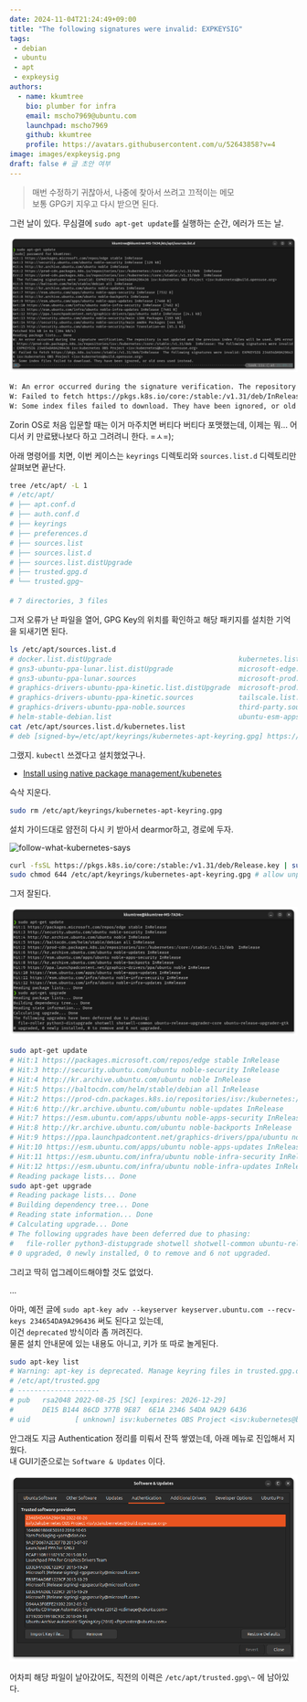 ```yaml
---
date: 2024-11-04T21:24:49+09:00
title: "The following signatures were invalid: EXPKEYSIG"
tags:
 - debian
 - ubuntu
 - apt
 - expkeysig
authors:
  - name: kkumtree
    bio: plumber for infra
    email: mscho7969@ubuntu.com
    launchpad: mscho7969
    github: kkumtree
    profile: https://avatars.githubusercontent.com/u/52643858?v=4 
image: images/expkeysig.png
draft: false # 글 초안 여부
---
```


> 매번 수정하기 귀찮아서, 나중에 찾아서 쓰려고 끄적이는 메모  
> 보통 GPG키 지우고 다시 받으면 된다.  

그런 날이 있다. 무심결에 `sudo apt-get update`를 실행하는 순간, 에러가 뜨는 날.  

![expkeysig](images/expkeysig.png)  

```bash  
W: An error occurred during the signature verification. The repository is not updated and the previous index files will be used. GPG error: https://prod-cdn.packages.k8s.io/repositories/isv:/kubernetes:/core:/stable:/v1.31/deb  InRelease: The following signatures were invalid: EXPKEYSIG 234654DA9A296436 isv:kubernetes OBS Project <isv:kubernetes@build.opensuse.org>
W: Failed to fetch https://pkgs.k8s.io/core:/stable:/v1.31/deb/InRelease  The following signatures were invalid: EXPKEYSIG 234654DA9A296436 isv:kubernetes OBS Project <isv:kubernetes@build.opensuse.org>
W: Some index files failed to download. They have been ignored, or old ones used instead.
```  

Zorin OS로 처음 입문할 때는 이거 마주치면 버티다 버티다 포맷했는데, 이제는 뭐... 어디서 키 만료됐나보다 하고 그려려니 한다. =ㅅ=);  

아래 명령어를 치면, 이번 케이스는 `keyrings` 디렉토리와 `sources.list.d` 디렉토리만 살펴보면 끝난다.  

```bash
tree /etc/apt/ -L 1
# /etc/apt/
# ├── apt.conf.d
# ├── auth.conf.d
# ├── keyrings
# ├── preferences.d
# ├── sources.list
# ├── sources.list.d
# ├── sources.list.distUpgrade
# ├── trusted.gpg.d
# └── trusted.gpg~

# 7 directories, 3 files
```

그저 오류가 난 파일을 열어, GPG Key의 위치를 확인하고 해당 패키지를 설치한 기억을 되새기면 된다.  

```bash
ls /etc/apt/sources.list.d
# docker.list.distUpgrade                               kubernetes.list                  ubuntu-esm-infra.sources
# gns3-ubuntu-ppa-lunar.list.distUpgrade                microsoft-edge.list              ubuntu.sources
# gns3-ubuntu-ppa-lunar.sources                         microsoft-prod.list.distUpgrade  vscode.list.distUpgrade
# graphics-drivers-ubuntu-ppa-kinetic.list.distUpgrade  microsoft-prod.sources           vscode.sources
# graphics-drivers-ubuntu-ppa-kinetic.sources           tailscale.list.distUpgrade       yarn.list.distUpgrade
# graphics-drivers-ubuntu-ppa-noble.sources             third-party.sources              yarn.sources
# helm-stable-debian.list                               ubuntu-esm-apps.sources
cat /etc/apt/sources.list.d/kubernetes.list
# deb [signed-by=/etc/apt/keyrings/kubernetes-apt-keyring.gpg] https://pkgs.k8s.io/core:/stable:/v1.31/deb/ /
```

그랬지. `kubectl` 쓰겠다고 설치했었구나.  

- [Install using native package management/kubenetes](https://kubernetes.io/docs/tasks/tools/install-kubectl-linux/#install-using-native-package-management)  

슥삭 지운다.

```bash
sudo rm /etc/apt/keyrings/kubernetes-apt-keyring.gpg
```  

설치 가이드대로 얌전히 다시 키 받아서 dearmor하고, 경로에 두자.  

![follow-what-kubernetes-says](images/follow-what-kubernetes-says.png)

```bash
curl -fsSL https://pkgs.k8s.io/core:/stable:/v1.31/deb/Release.key | sudo gpg --dearmor -o /etc/apt/keyrings/kubernetes-apt-keyring.gpg
sudo chmod 644 /etc/apt/keyrings/kubernetes-apt-keyring.gpg # allow unprivileged APT programs to read this keyring
```

그저 잘된다.  

![properly-work](images/properly-work.png)

```bash
sudo apt-get update
# Hit:1 https://packages.microsoft.com/repos/edge stable InRelease
# Hit:3 http://security.ubuntu.com/ubuntu noble-security InRelease
# Hit:4 http://kr.archive.ubuntu.com/ubuntu noble InRelease
# Hit:5 https://baltocdn.com/helm/stable/debian all InRelease
# Hit:2 https://prod-cdn.packages.k8s.io/repositories/isv:/kubernetes:/core:/stable:/v1.31/deb  InRelease
# Hit:6 http://kr.archive.ubuntu.com/ubuntu noble-updates InRelease
# Hit:7 https://esm.ubuntu.com/apps/ubuntu noble-apps-security InRelease
# Hit:8 http://kr.archive.ubuntu.com/ubuntu noble-backports InRelease
# Hit:9 https://ppa.launchpadcontent.net/graphics-drivers/ppa/ubuntu noble InRelease
# Hit:10 https://esm.ubuntu.com/apps/ubuntu noble-apps-updates InRelease
# Hit:11 https://esm.ubuntu.com/infra/ubuntu noble-infra-security InRelease
# Hit:12 https://esm.ubuntu.com/infra/ubuntu noble-infra-updates InRelease
# Reading package lists... Done
sudo apt-get upgrade
# Reading package lists... Done
# Building dependency tree... Done
# Reading state information... Done
# Calculating upgrade... Done
# The following upgrades have been deferred due to phasing:
#   file-roller python3-distupgrade shotwell shotwell-common ubuntu-release-upgrader-core ubuntu-release-upgrader-gtk
# 0 upgraded, 0 newly installed, 0 to remove and 6 not upgraded.
```

그리고 딱히 업그레이드해야할 것도 없었다.  

...

아마, 예전 글에 `sudo apt-key adv --keyserver keyserver.ubuntu.com --recv-keys 234654DA9A296436` 써도 된다고 있는데,  
이건 `deprecated` 방식이라 좀 꺼려진다.  
물론 설치 안내문에 있는 내용도 아니고, 키가 또 따로 놀게된다.  

```bash
sudo apt-key list
# Warning: apt-key is deprecated. Manage keyring files in trusted.gpg.d instead (see apt-key(8)).
# /etc/apt/trusted.gpg
# --------------------
# pub   rsa2048 2022-08-25 [SC] [expires: 2026-12-29]
#       DE15 B144 86CD 377B 9E87  6E1A 2346 54DA 9A29 6436
# uid           [ unknown] isv:kubernetes OBS Project <isv:kubernetes@build.opensuse.org>
```

안그래도 지금 Authentication 정리를 미뤄서 잔뜩 쌓였는데, 아래 메뉴로 진입해서 지웠다.  
내 GUI기준으로는 `Software & Updates` 이다.  

![remove-deprecated-key](images/remove-deprecated-key.png)

어차피 해당 파일이 날아갔어도, 직전의 이력은 `/etc/apt/trusted.gpg\~` 에 남아있다.  
